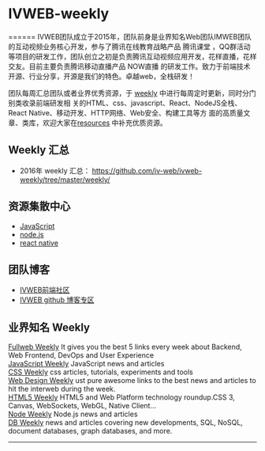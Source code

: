 # IVWEB-weekly
======
IVWEB团队成立于2015年，团队前身是业界知名Web团队IMWEB团队的互动视频业务核心开发，参与了腾讯在线教育战略产品 腾讯课堂 ，QQ群活动等项目的研发工作，团队创立之初是负责腾讯互动视频应用开发，花样直播，花样交友。目前主要负责腾讯移动直播产品 NOW直播 的研发工作。致力于前端技术开源、行业分享，开源是我们的特色。卓越web，全栈研发！

团队每周汇总团队或者业界优秀资源，于 [weekly](weekly) 中进行每周定时更新，同时分门别类收录前端研发相
关的HTML、css、javascript、React、NodeJS全栈、React Native、移动开发、HTTP网络、Web安全、构建工具等方
面的高质量文章、类库，欢迎大家在[resources](resources) 中补充优质资源。  

## Weekly 汇总

- 2016年 weekly 汇总： <https://github.com/iv-web/ivweb-weekly/tree/master/weekly/>  

## 资源集散中心

- [JavaScript](resources/javascript.md)  
- [node.js](resources/nodejs.md)  
- [react native](resources/react-native.md)  

## 团队博客

- [IVWEB前端社区](http://ivweb.io/) 
- [IVWEB github 博客专区](https://iv-web.github.io/) 

## 业界知名 Weekly

[Fullweb Weekly](http://fullweb.io/)  It gives you the best 5 links every week about Backend, Web Frontend, DevOps and User Experience  
[JavaScript Weekly](http://javascriptweekly.com/)  JavaScript news and articles  
[CSS Weekly](http://css-weekly.com/)  css articles, tutorials, experiments and tools  
[Web Design Weekly](https://web-design-weekly.com/)  ust pure awesome links to the best news and articles to hit the interweb during the week.  
[HTML5 Weekly](http://html5weekly.com/)  HTML5 and Web Platform technology roundup.CSS 3, Canvas, WebSockets, WebGL, Native Client...  
[Node Weekly](http://nodeweekly.com/)  Node.js news and articles  
[DB Weekly](http://dbweekly.com/)  news and articles covering new developments, SQL, NoSQL, document databases, graph databases, and more.  

----
